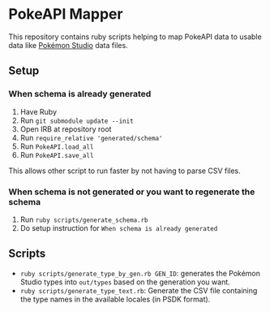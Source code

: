 # PokeAPI Mapper

This repository contains ruby scripts helping to map PokeAPI data to usable data like [Pokémon Studio](https://github.com/PokemonWorkshop/PokemonStudio) data files.

## Setup

### When schema is already generated

1. Have Ruby
2. Run `git submodule update --init`
3. Open IRB at repository root
4. Run `require_relative 'generated/schema'`
5. Run `PokeAPI.load_all`
6. Run `PokeAPI.save_all`

This allows other script to run faster by not having to parse CSV files.

### When schema is not generated or you want to regenerate the schema

1. Run `ruby scripts/generate_schema.rb`
2. Do setup instruction for `When schema is already generated`

## Scripts

- `ruby scripts/generate_type_by_gen.rb GEN_ID`: generates the Pokémon Studio types into `out/types` based on the generation you want.
- `ruby scripts/generate_type_text.rb`: Generate the CSV file containing the type names in the available locales (in PSDK format).
